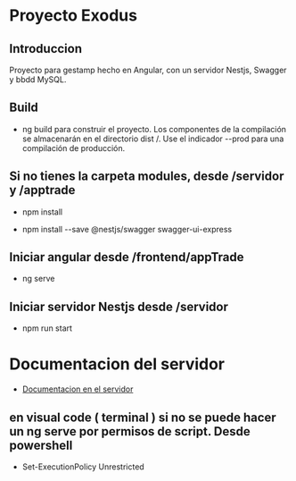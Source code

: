 # Proyecto Exodus

## Introduccion

Proyecto para gestamp hecho en Angular, con un servidor Nestjs, Swagger y bbdd MySQL.

## Build

- ng build para construir el proyecto. Los componentes de la compilación se almacenarán en el directorio dist /. Use el indicador --prod para una compilación de producción.

## Si no tienes la carpeta modules, desde /servidor y /apptrade

- npm install

- npm install --save @nestjs/swagger swagger-ui-express

## Iniciar angular desde /frontend/appTrade

- ng serve


## Iniciar servidor Nestjs desde /servidor

- npm run start

# Documentacion del servidor

- <a href="http://localhost:3000/docs">Documentacion en el servidor</a>


## en visual code ( terminal ) si no se puede hacer un ng serve por permisos de script. Desde powershell

- Set-ExecutionPolicy Unrestricted
